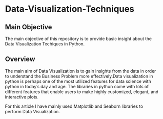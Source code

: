 # Data-Visualization-Techniques



## Main Objective

The main objective of this repository is to provide basic insight about the Data Visualization Techiques in Python.

## Overview

The main aim of Data Visualization is to gain insights from the data in order to understand the Business Problem more effectively.Data visualization in python is perhaps one of the most utilized features for data science with python in today’s day and age. The libraries in python come with lots of different features that enable users to make highly customized, elegant, and interactive plots.

For this article I have mainly used Matplotlib and Seaborn libraries to perform Data Visualization.
